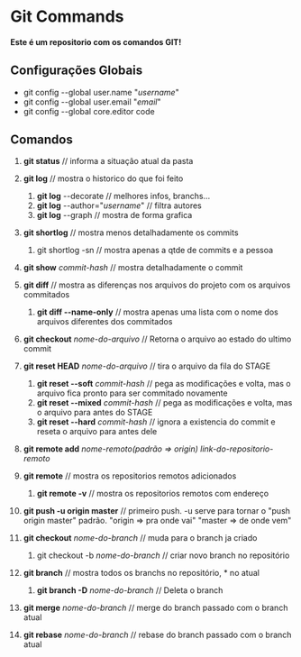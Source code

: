 # Git Commands

#### Este é um repositorio com os comandos GIT!

## Configurações Globais

* git config --global user.name "_username_"
* git config --global user.email "_email_"
* git config --global core.editor code

## Comandos

1. __git status__ // informa a situação atual da pasta


2. __git log__ // mostra o historico do que foi feito
    1. __git log__ --decorate // melhores infos, branchs...
    2. __git log__ --author="_username_" // filtra autores
    3. __git log__ --graph // mostra de forma grafica


3. __git shortlog__ // mostra menos detalhadamente os commits
    1. git shortlog -sn // mostra apenas a qtde de commits e a pessoa


4. __git show__ _commit-hash_ // mostra detalhadamente o commit


5. __git diff__ // mostra as diferenças nos arquivos do projeto com os arquivos commitados
    1. __git diff --name-only__ // mostra apenas uma lista com o nome dos arquivos diferentes dos commitados


6. __git checkout__ _nome-do-arquivo_ // Retorna o arquivo ao estado do ultimo commit


7. __git reset HEAD__ _nome-do-arquivo_ // tira o arquivo da fila do STAGE
    1. __git reset --soft__ _commit-hash_ // pega as modificações e volta, mas o arquivo fica pronto para ser commitado novamente
    2. __git reset --mixed__ _commit-hash_ // pega as modificações e volta, mas o arquivo para antes do STAGE
    3. __git reset --hard__ _commit-hash_ // ignora a existencia do commit e reseta o arquivo para antes dele


8. __git remote add__ _nome-remoto(padrão => origin)_ _link-do-repositorio-remoto_


9. __git remote__ // mostra os repositorios remotos adicionados
    1. __git remote -v__ // mostra os repositorios remotos com endereço


10. __git push -u origin master__ // primeiro push. -u serve para tornar o "push origin master" padrão. "origin => pra onde vai" "master => de onde vem"


11. __git checkout__ _nome-do-branch_ // muda para o branch ja criado
    1. git checkout -b _nome-do-branch_ // criar novo branch no repositório


12. __git branch__ // mostra todos os branchs no repositório, * no atual
    1. __git branch -D__ _nome-do-branch_ // Deleta o branch


13. __git merge__ _nome-do-branch_ // merge do branch passado com o branch atual


14. __git rebase__ _nome-do-branch_ // rebase do branch passado com o branch atual